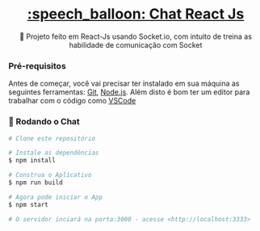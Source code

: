 

<h1 align="center">
    <a href="https://pt-br.reactjs.org/">:speech_balloon: Chat React Js</a>
</h1>
<p align="center">🚀 Projeto feito em React-Js usando Socket.io, com intuito de treina as habilidade de comunicação com Socket</p>

### Pré-requisitos

Antes de começar, você vai precisar ter instalado em sua máquina as seguintes ferramentas:
[Git](https://git-scm.com), [Node.js](https://nodejs.org/en/). 
Além disto é bom ter um editor para trabalhar com o código como [VSCode](https://code.visualstudio.com/)

### 🎲 Rodando o Chat

```bash
# Clone este repositório

# Instale as dependências
$ npm install

# Construa o Aplicativo
$ npm run build

# Agora pode iniciar o App
$ npm start

# O servidor inciará na porta:3000 - acesse <http://localhost:3333>
```
